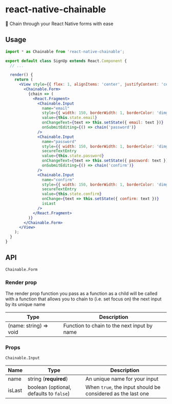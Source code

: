 # react-native-chainable

🔗 Chain through your React Native forms with ease

## Usage

```jsx
import * as Chainable from 'react-native-chainable';

export default class SignUp extends React.Component {
  // ...

  render() {
    return (
      <View style={{ flex: 1, alignItems: 'center', justifyContent: 'center' }}>
        <Chainable.Form>
          {chain => (
            <React.Fragment>
              <Chainable.Input
                name="email"
                style={{ width: 150, borderWidth: 1, borderColor: 'dimgrey' }}
                value={this.state.email}
                onChangeText={text => this.setState({ email: text })}
                onSubmitEditing={() => chain('password')}
              />
              <Chainable.Input
                name="password"
                style={{ width: 150, borderWidth: 1, borderColor: 'dimgrey' }}
                secureTextEntry
                value={this.state.password}
                onChangeText={text => this.setState({ password: text })}
                onSubmitEditing={() => chain('confirm')}
              />
              <Chainable.Input
                name="confirm"
                style={{ width: 150, borderWidth: 1, borderColor: 'dimgrey' }}
                secureTextEntry
                value={this.state.confirm}
                onChange={text => this.setState({ confirm: text })}
                isLast
              />
            </React.Fragment>
          )}
        </Chainable.Form>
      </View>
    );
  }
}
```

## API

`Chainable.Form`

### Render prop

The render prop function you pass as a function as a child will be called with a function
that allows you to chain to (i.e. set focus on) the next input by its unique name

| Type                   | Description                                 |
| ---------------------- | ------------------------------------------- |
| (name: string) => void | Function to chain to the next input by name |

### Props

`Chainable.Input`

| Name   | Type                                    | Description                                                 |
| ------ | --------------------------------------- | ----------------------------------------------------------- |
| name   | string (**required**)                   | An unique name for your input                               |
| isLast | boolean (optional, defaults to `false`) | When `true`, the input should be considered as the last one |
